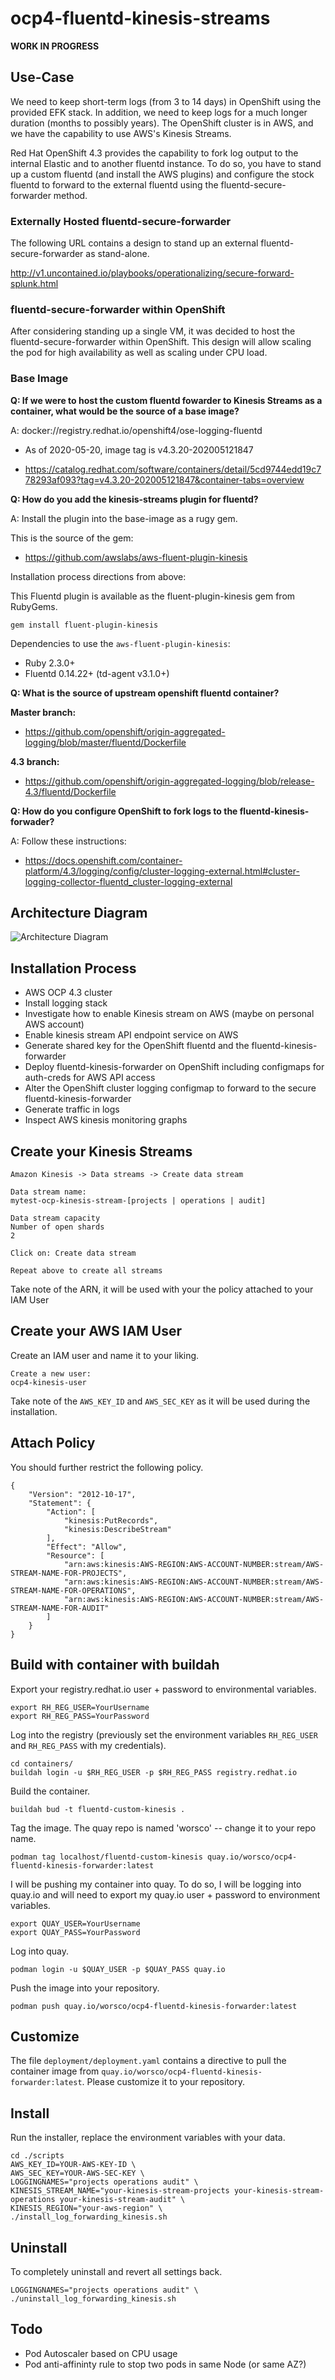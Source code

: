 # ocp4-fluentd-kinesis-streams

**WORK IN PROGRESS**

## Use-Case

We need to keep short-term logs (from 3 to 14 days) in OpenShift using the provided 
EFK stack.  In addition, we need to keep logs for a much longer duration (months to 
possibly years).  The OpenShift cluster is in AWS, and we have the capability to 
use AWS's Kinesis Streams.  

Red Hat OpenShift 4.3 provides the capability to fork log output to the internal Elastic
 and to another fluentd instance.  To do so, you have to stand up a custom fluentd 
 (and install the AWS plugins) and configure the stock fluentd to forward to the external 
 fluentd using the fluentd-secure-forwarder method.

### Externally Hosted fluentd-secure-forwarder

The following URL contains a design to stand up an external fluentd-secure-forwarder as stand-alone.

http://v1.uncontained.io/playbooks/operationalizing/secure-forward-splunk.html

### fluentd-secure-forwarder within OpenShift

After considering standing up a single VM, it was decided to host the fluentd-secure-forwarder 
within OpenShift.  This design will allow scaling the pod for high availability as well as 
scaling under CPU load.

### Base Image

**Q: If we were to host the custom fluentd fowarder to Kinesis Streams as a container, what would be the source of a base image?**

A: docker://registry.redhat.io/openshift4/ose-logging-fluentd

* As of 2020-05-20, image tag is v4.3.20-202005121847

* https://catalog.redhat.com/software/containers/detail/5cd9744edd19c778293af093?tag=v4.3.20-202005121847&container-tabs=overview

**Q: How do you add the kinesis-streams plugin for fluentd?**

A: Install the plugin into the base-image as a rugy gem.

This is the source of the gem:

* https://github.com/awslabs/aws-fluent-plugin-kinesis

Installation process directions from above:

This Fluentd plugin is available as the fluent-plugin-kinesis gem from RubyGems.

`gem install fluent-plugin-kinesis`

Dependencies to use the `aws-fluent-plugin-kinesis`:

* Ruby 2.3.0+
* Fluentd 0.14.22+ (td-agent v3.1.0+)

**Q: What is the source of upstream openshift fluentd container?**

**Master branch:**

* https://github.com/openshift/origin-aggregated-logging/blob/master/fluentd/Dockerfile

**4.3 branch:**

* https://github.com/openshift/origin-aggregated-logging/blob/release-4.3/fluentd/Dockerfile

**Q: How do you configure OpenShift to fork logs to the fluentd-kinesis-forwader?**

A: Follow these instructions:

* https://docs.openshift.com/container-platform/4.3/logging/config/cluster-logging-external.html#cluster-logging-collector-fluentd_cluster-logging-external

## Architecture Diagram

![Architecture Diagram](/diagram/fluentd_kinesis_forwarder.png "Architecture Diagram")

## Installation Process

* AWS OCP 4.3 cluster
* Install logging stack
* Investigate how to enable Kinesis stream on AWS (maybe on personal AWS account)
* Enable kinesis stream API endpoint service on AWS
* Generate shared key for the OpenShift fluentd and the fluentd-kinesis-forwarder
* Deploy fluentd-kinesis-forwarder on OpenShift including configmaps for auth-creds for AWS API access
* Alter the OpenShift cluster logging configmap to forward to the secure fluentd-kinesis-forwarder
* Generate traffic in logs
* Inspect AWS kinesis monitoring graphs

## Create your Kinesis Streams

```
Amazon Kinesis -> Data streams -> Create data stream

Data stream name:
mytest-ocp-kinesis-stream-[projects | operations | audit]

Data stream capacity
Number of open shards
2

Click on: Create data stream

Repeat above to create all streams
```

Take note of the ARN, it will be used with your the policy attached to your IAM User

## Create your AWS IAM User

Create an IAM user and name it to your liking.

```
Create a new user:
ocp4-kinesis-user
```

Take note of the `AWS_KEY_ID` and `AWS_SEC_KEY` as it will be used during the installation.

## Attach Policy

You should further restrict the following policy.

```
{
    "Version": "2012-10-17",
    "Statement": {
        "Action": [
            "kinesis:PutRecords",
            "kinesis:DescribeStream"
        ],
        "Effect": "Allow",
        "Resource": [
            "arn:aws:kinesis:AWS-REGION:AWS-ACCOUNT-NUMBER:stream/AWS-STREAM-NAME-FOR-PROJECTS",
            "arn:aws:kinesis:AWS-REGION:AWS-ACCOUNT-NUMBER:stream/AWS-STREAM-NAME-FOR-OPERATIONS",
            "arn:aws:kinesis:AWS-REGION:AWS-ACCOUNT-NUMBER:stream/AWS-STREAM-NAME-FOR-AUDIT"
        ]
    }
}
```

## Build with container with buildah

Export your registry.redhat.io user + password to environmental variables.

```
export RH_REG_USER=YourUsername
export RH_REG_PASS=YourPassword
```

Log into the registry (previously set the environment variables `RH_REG_USER` and `RH_REG_PASS` with my credentials).

```
cd containers/
buildah login -u $RH_REG_USER -p $RH_REG_PASS registry.redhat.io
```

Build the container.

```
buildah bud -t fluentd-custom-kinesis .
```

Tag the image. The quay repo is named 'worsco' -- change it to your repo name.

```
podman tag localhost/fluentd-custom-kinesis quay.io/worsco/ocp4-fluentd-kinesis-forwarder:latest
```

I will be pushing my container into quay.  To do so, I will be logging into quay.io and will need to
export my quay.io user + password to environment variables.

```
export QUAY_USER=YourUsername
export QUAY_PASS=YourPassword
```

Log into quay.

```
podman login -u $QUAY_USER -p $QUAY_PASS quay.io
```

Push the image into your repository.

```
podman push quay.io/worsco/ocp4-fluentd-kinesis-forwarder:latest
```

## Customize

The file `deployment/deployment.yaml` contains a directive to
pull the container image from `quay.io/worsco/ocp4-fluentd-kinesis-forwarder:latest`.
Please customize it to your repository.

## Install

Run the installer, replace the environment variables with your data.

```
cd ./scripts
AWS_KEY_ID=YOUR-AWS-KEY-ID \
AWS_SEC_KEY=YOUR-AWS-SEC-KEY \
LOGGINGNAMES="projects operations audit" \
KINESIS_STREAM_NAME="your-kinesis-stream-projects your-kinesis-stream-operations your-kinesis-stream-audit" \
KINESIS_REGION="your-aws-region" \
./install_log_forwarding_kinesis.sh

```

## Uninstall

To completely uninstall and revert all settings back.

```
LOGGINGNAMES="projects operations audit" \
./uninstall_log_forwarding_kinesis.sh
```

## Todo

* Pod Autoscaler based on CPU usage
* Pod anti-affininty rule to stop two pods in same Node (or same AZ?)

